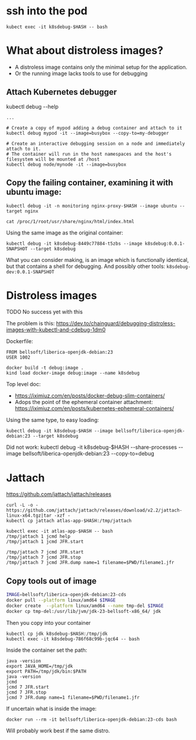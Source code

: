 # ssh into the pod

    kubect exec -it k8sdebug-$HASH -- bash

# What about distroless images?

- A distroless image contains only the minimal setup for the application.
- Or the running image lacks tools to use for debugging 

## Attach Kubernetes debugger

kubectl debug --help

    ...

    # Create a copy of mypod adding a debug container and attach to it
    kubectl debug mypod -it --image=busybox --copy-to=my-debugger
   
    # Create an interactive debugging session on a node and immediately attach to it.
    # The container will run in the host namespaces and the host's filesystem will be mounted at /host
    kubectl debug node/mynode -it --image=busybox

## Copy the failing container, examining it with ubuntu image:

    kubectl debug -it -n monitoring nginx-proxy-$HASH --image ubuntu --target nginx
    
    cat /proc/1/root/usr/share/nginx/html/index.html

Using the same image as the original container:

    kubectl debug -it k8sdebug-8449c77884-t5zbs --image k8sdebug:0.0.1-SNAPSHOT --target k8sdebug

What you can consider making, is an image which is functionally identical, but that
contains a shell for debugging. And possibly other tools: `k8sdebug-dev:0.0.1-SNAPSHOT`

# Distroless images

TODO No success yet with this

The problem is this:
https://dev.to/chainguard/debugging-distroless-images-with-kubectl-and-cdebug-1dm0

Dockerfile:

    FROM bellsoft/liberica-openjdk-debian:23
    USER 1002

```shell
docker build -t debug:image .
kind load docker-image debug:image --name k8sdebug
```

Top level doc:
- https://iximiuz.com/en/posts/docker-debug-slim-containers/
- Adops the point of the ephemeral container attachment:
  https://iximiuz.com/en/posts/kubernetes-ephemeral-containers/

Using the same type, to easy loading:
```shell
kubectl debug -it k8sdebug-$HASH --image bellsoft/liberica-openjdk-debian:23 --target k8sdebug
```

Did not work:
kubectl debug -it k8sdebug-$HASH --share-processes --image bellsoft/liberica-openjdk-debian:23 --copy-to=debug 

# Jattach

https://github.com/jattach/jattach/releases

```shell
curl -L -o - https://github.com/jattach/jattach/releases/download/v2.2/jattach-linux-x64.tgz|tar -xzf -
kubectl cp jattach atlas-app-$HASH:/tmp/jattach
```

```
kubectl exec -it atlas-app-$HASH -- bash
/tmp/jattach 1 jcmd help
/tmp/jattach 1 jcmd JFR.start
```

```
/tmp/jattach 7 jcmd JFR.start
/tmp/jattach 7 jcmd JFR.stop
/tmp/jattach 7 jcmd JFR.dump name=1 filename=$PWD/filename1.jfr
```

## Copy tools out of image

```bash
IMAGE=bellsoft/liberica-openjdk-debian:23-cds
docker pull --platform linux/amd64 $IMAGE
docker create  --platform linux/amd64 --name tmp-del $IMAGE
docker cp tmp-del:/usr/lib/jvm/jdk-23-bellsoft-x86_64/ jdk
```

Then you copy into your container
```
kubectl cp jdk k8sdebug-$HASH:/tmp/jdk
kubectl exec -it k8sdebug-786f68c99b-jqc64 -- bash
```
Inside the container set the path:
```
java -version
export JAVA_HOME=/tmp/jdk
export PATH=/tmp/jdk/bin:$PATH
java -version
jcmd
jcmd 7 JFR.start
jcmd 7 JFR.stop
jcmd 7 JFR.dump name=1 filename=$PWD/filename1.jfr
```

If uncertain what is inside the image:
```
docker run --rm -it bellsoft/liberica-openjdk-debian:23-cds bash
```

Will probably work best if the same distro.
